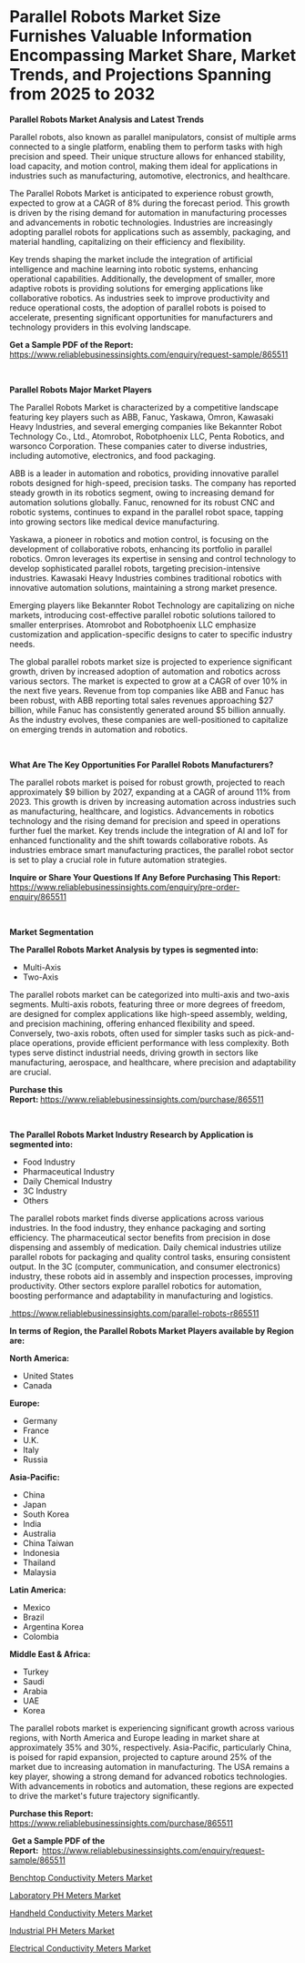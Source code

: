 <p><h1>Parallel Robots Market Size Furnishes Valuable Information Encompassing Market Share, Market Trends, and Projections Spanning from 2025 to 2032</h1></p><p><strong>Parallel Robots Market Analysis and Latest Trends</strong></p>
<p><p>Parallel robots, also known as parallel manipulators, consist of multiple arms connected to a single platform, enabling them to perform tasks with high precision and speed. Their unique structure allows for enhanced stability, load capacity, and motion control, making them ideal for applications in industries such as manufacturing, automotive, electronics, and healthcare.</p><p>The Parallel Robots Market is anticipated to experience robust growth, expected to grow at a CAGR of 8% during the forecast period. This growth is driven by the rising demand for automation in manufacturing processes and advancements in robotic technologies. Industries are increasingly adopting parallel robots for applications such as assembly, packaging, and material handling, capitalizing on their efficiency and flexibility.</p><p>Key trends shaping the market include the integration of artificial intelligence and machine learning into robotic systems, enhancing operational capabilities. Additionally, the development of smaller, more adaptive robots is providing solutions for emerging applications like collaborative robotics. As industries seek to improve productivity and reduce operational costs, the adoption of parallel robots is poised to accelerate, presenting significant opportunities for manufacturers and technology providers in this evolving landscape.</p></p>
<p><strong>Get a Sample PDF of the Report:&nbsp;</strong> <a href="https://www.reliablebusinessinsights.com/enquiry/request-sample/865511?utm_campaign=1877&utm_medium=2&utm_source=Github&utm_content=ia&utm_term=10042025&utm_id=parallel-robots">https://www.reliablebusinessinsights.com/enquiry/request-sample/865511</a></p>
<p>&nbsp;</p>
<p><strong>Parallel Robots Major Market Players</strong></p>
<p><p>The Parallel Robots Market is characterized by a competitive landscape featuring key players such as ABB, Fanuc, Yaskawa, Omron, Kawasaki Heavy Industries, and several emerging companies like Bekannter Robot Technology Co., Ltd., Atomrobot, Robotphoenix LLC, Penta Robotics, and warsonco Corporation. These companies cater to diverse industries, including automotive, electronics, and food packaging.</p><p>ABB is a leader in automation and robotics, providing innovative parallel robots designed for high-speed, precision tasks. The company has reported steady growth in its robotics segment, owing to increasing demand for automation solutions globally. Fanuc, renowned for its robust CNC and robotic systems, continues to expand in the parallel robot space, tapping into growing sectors like medical device manufacturing.</p><p>Yaskawa, a pioneer in robotics and motion control, is focusing on the development of collaborative robots, enhancing its portfolio in parallel robotics. Omron leverages its expertise in sensing and control technology to develop sophisticated parallel robots, targeting precision-intensive industries. Kawasaki Heavy Industries combines traditional robotics with innovative automation solutions, maintaining a strong market presence.</p><p>Emerging players like Bekannter Robot Technology are capitalizing on niche markets, introducing cost-effective parallel robotic solutions tailored to smaller enterprises. Atomrobot and Robotphoenix LLC emphasize customization and application-specific designs to cater to specific industry needs.</p><p>The global parallel robots market size is projected to experience significant growth, driven by increased adoption of automation and robotics across various sectors. The market is expected to grow at a CAGR of over 10% in the next five years. Revenue from top companies like ABB and Fanuc has been robust, with ABB reporting total sales revenues approaching $27 billion, while Fanuc has consistently generated around $5 billion annually. As the industry evolves, these companies are well-positioned to capitalize on emerging trends in automation and robotics.</p></p>
<p>&nbsp;</p>
<p><strong>What Are The Key Opportunities For Parallel Robots Manufacturers?</strong></p>
<p><p>The parallel robots market is poised for robust growth, projected to reach approximately $9 billion by 2027, expanding at a CAGR of around 11% from 2023. This growth is driven by increasing automation across industries such as manufacturing, healthcare, and logistics. Advancements in robotics technology and the rising demand for precision and speed in operations further fuel the market. Key trends include the integration of AI and IoT for enhanced functionality and the shift towards collaborative robots. As industries embrace smart manufacturing practices, the parallel robot sector is set to play a crucial role in future automation strategies.</p></p>
<p><strong>Inquire or Share Your Questions If Any Before Purchasing This Report:</strong> <a href="https://www.reliablebusinessinsights.com/enquiry/pre-order-enquiry/865511?utm_campaign=1877&utm_medium=2&utm_source=Github&utm_content=ia&utm_term=10042025&utm_id=parallel-robots">https://www.reliablebusinessinsights.com/enquiry/pre-order-enquiry/865511</a></p>
<p>&nbsp;</p>
<p><strong>Market Segmentation</strong></p>
<p><strong>The Parallel Robots Market Analysis by types is segmented into:</strong></p>
<p><ul><li>Multi-Axis</li><li>Two-Axis</li></ul></p>
<p><p>The parallel robots market can be categorized into multi-axis and two-axis segments. Multi-axis robots, featuring three or more degrees of freedom, are designed for complex applications like high-speed assembly, welding, and precision machining, offering enhanced flexibility and speed. Conversely, two-axis robots, often used for simpler tasks such as pick-and-place operations, provide efficient performance with less complexity. Both types serve distinct industrial needs, driving growth in sectors like manufacturing, aerospace, and healthcare, where precision and adaptability are crucial.</p></p>
<p><strong>Purchase this Report:&nbsp;</strong><a href="https://www.reliablebusinessinsights.com/purchase/865511?utm_campaign=1877&utm_medium=2&utm_source=Github&utm_content=ia&utm_term=10042025&utm_id=parallel-robots">https://www.reliablebusinessinsights.com/purchase/865511</a></p>
<p>&nbsp;</p>
<p><strong>The Parallel Robots Market Industry Research by Application is segmented into:</strong></p>
<p><ul><li>Food Industry</li><li>Pharmaceutical Industry</li><li>Daily Chemical Industry</li><li>3C Industry</li><li>Others</li></ul></p>
<p><p>The parallel robots market finds diverse applications across various industries. In the food industry, they enhance packaging and sorting efficiency. The pharmaceutical sector benefits from precision in dose dispensing and assembly of medication. Daily chemical industries utilize parallel robots for packaging and quality control tasks, ensuring consistent output. In the 3C (computer, communication, and consumer electronics) industry, these robots aid in assembly and inspection processes, improving productivity. Other sectors explore parallel robotics for automation, boosting performance and adaptability in manufacturing and logistics.</p></p>
<p><a href="https://www.reliablebusinessinsights.com/parallel-robots-r865511?utm_campaign=1877&utm_medium=2&utm_source=Github&utm_content=ia&utm_term=10042025&utm_id=parallel-robots">&nbsp;https://www.reliablebusinessinsights.com/parallel-robots-r865511</a></p>
<p><strong>In terms of Region, the Parallel Robots Market Players available by Region are:</strong></p>
<p>
    <p> <strong> North America: </strong>
        <ul>
            <li>United States</li>
            <li>Canada</li>
        </ul>
        </p> 
    <p> <strong> Europe: </strong>
        <ul>
            <li>Germany</li>
            <li>France</li>
            <li>U.K.</li>
            <li>Italy</li>
            <li>Russia</li>
        </ul>
        </p> 
    <p> <strong> Asia-Pacific: </strong>
        <ul>
            <li>China</li>
            <li>Japan</li>
            <li>South Korea</li>
            <li>India</li>
            <li>Australia</li>
            <li>China Taiwan</li>
            <li>Indonesia</li>
            <li>Thailand</li>
            <li>Malaysia</li>
        </ul>
        </p> 
    <p> <strong> Latin America: </strong>
        <ul>
            <li>Mexico</li>
            <li>Brazil</li>
            <li>Argentina Korea</li>
            <li>Colombia</li>
        </ul>
        </p> 
    <p> <strong> Middle East & Africa: </strong>
        <ul>
            <li>Turkey</li>
            <li>Saudi</li>
            <li>Arabia</li>
            <li>UAE</li>
            <li>Korea</li>
        </ul>
    </p>
    </p>
<p><p>The parallel robots market is experiencing significant growth across various regions, with North America and Europe leading in market share at approximately 35% and 30%, respectively. Asia-Pacific, particularly China, is poised for rapid expansion, projected to capture around 25% of the market due to increasing automation in manufacturing. The USA remains a key player, showing a strong demand for advanced robotics technologies. With advancements in robotics and automation, these regions are expected to drive the market's future trajectory significantly.</p></p>
<p><strong>Purchase this Report: </strong><a href="https://www.reliablebusinessinsights.com/purchase/865511?utm_campaign=1877&utm_medium=2&utm_source=Github&utm_content=ia&utm_term=10042025&utm_id=parallel-robots">https://www.reliablebusinessinsights.com/purchase/865511</a></p>
<p>&nbsp;<strong>Get a Sample PDF of the Report:&nbsp;&nbsp;</strong><a href="https://www.reliablebusinessinsights.com/enquiry/request-sample/865511?utm_campaign=1877&utm_medium=2&utm_source=Github&utm_content=ia&utm_term=10042025&utm_id=parallel-robots">https://www.reliablebusinessinsights.com/enquiry/request-sample/865511</a></p>
<p><strong></strong></p>
<p><p><a href="https://github.com/carendesrochers299/Market-Research-Report-List-1/blob/main/benchtop-conductivity-meters-market.md?utm_campaign=1877&utm_medium=2&utm_source=Github&utm_content=ia&utm_term=10042025&utm_id=parallel-robots">Benchtop Conductivity Meters Market</a></p><p><a href="https://github.com/FahadAhmed223/Market-Research-Report-List-2/blob/main/laboratory-ph-meters-market.md?utm_campaign=1877&utm_medium=2&utm_source=Github&utm_content=ia&utm_term=10042025&utm_id=parallel-robots">Laboratory PH Meters Market</a></p><p><a href="https://github.com/chaturberville8181/Market-Research-Report-List-1/blob/main/handheld-conductivity-meters-market.md?utm_campaign=1877&utm_medium=2&utm_source=Github&utm_content=ia&utm_term=10042025&utm_id=parallel-robots">Handheld Conductivity Meters Market</a></p><p><a href="https://github.com/sherikacas30/Market-Research-Report-List-1/blob/main/industrial-ph-meters-market.md?utm_campaign=1877&utm_medium=2&utm_source=Github&utm_content=ia&utm_term=10042025&utm_id=parallel-robots">Industrial PH Meters Market</a></p><p><a href="https://github.com/oliveroste6/Market-Research-Report-List-1/blob/main/electrical-conductivity-meters-market.md?utm_campaign=1877&utm_medium=2&utm_source=Github&utm_content=ia&utm_term=10042025&utm_id=parallel-robots">Electrical Conductivity Meters Market</a></p></p>